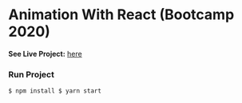 # Animation With React (Bootcamp 2020)

**See Live Project:** [here](http://msr-bootcamp-animation.surge.sh/)

### Run Project
`
$ npm install
$ yarn start
`
